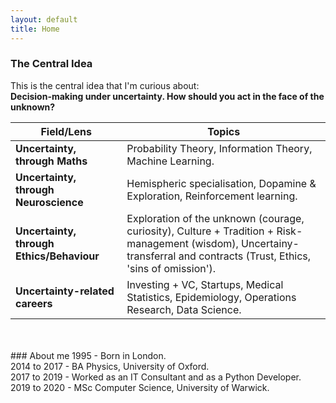 ```yaml
---
layout: default
title: Home
---
```


### The Central Idea
This is the central idea that I'm curious about:<br>
**Decision-making under uncertainty. How should you act in the face of the unknown?**

| Field/Lens | Topics |
| --- | --- |
| **Uncertainty, through Maths** | Probability Theory, Information Theory, Machine Learning. |
|**Uncertainty, through Neuroscience** | Hemispheric specialisation, Dopamine & Exploration, Reinforcement learning.|
|**Uncertainty, through Ethics/Behaviour** | Exploration of the unknown (courage, curiosity), Culture + Tradition + Risk-management (wisdom), Uncertainy-transferral and contracts (Trust, Ethics, 'sins of omission'). |
|**Uncertainty-related careers** | Investing + VC, Startups, Medical Statistics, Epidemiology, Operations Research, Data Science. |

<br>
<br>
### About me
1995 - Born in London. <br>
2014 to 2017 - BA Physics, University of Oxford. <br>
2017 to 2019 - Worked as an IT Consultant and as a Python Developer. <br>
2019 to 2020 - MSc Computer Science, University of Warwick. <br>
